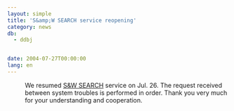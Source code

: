 ```yaml
---
layout: simple
title: 'S&amp;W SEARCH service reopening'
category: news
db:
  - ddbj


date: 2004-07-27T00:00:00
lang: en
---
```


<dd>We resumed <a href="/search/swsearch-e.html">S&amp;W SEARCH</a> service on Jul. 26. The request received between system troubles is performed in order. Thank you very much for your understanding and cooperation.</dd>
